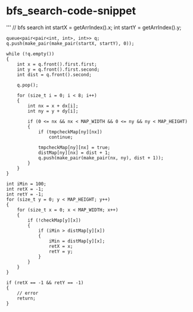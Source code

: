 # bfs_search-code-snippet
'''
	// bfs search
	int startX = getArrIndex().x;
	int startY = getArrIndex().y;

	queue<pair<pair<int, int>, int>> q;
	q.push(make_pair(make_pair(startX, startY), 0));

	while (!q.empty())
	{
		int x = q.front().first.first;
		int y = q.front().first.second;
		int dist = q.front().second;

		q.pop();

		for (size_t i = 0; i < 8; i++)
		{
			int nx = x + dx[i];
			int ny = y + dy[i];

			if (0 <= nx && nx < MAP_WIDTH && 0 <= ny && ny < MAP_HEIGHT)
			{
				if (tmpcheckMap[ny][nx])
					continue;

				tmpcheckMap[ny][nx] = true;
				distMap[ny][nx] = dist + 1;
				q.push(make_pair(make_pair(nx, ny), dist + 1));
			}
		}
	}

	int iMin = 100;
	int retX = -1;
	int retY = -1;
	for (size_t y = 0; y < MAP_HEIGHT; y++)
	{
		for (size_t x = 0; x < MAP_WIDTH; x++)
		{
			if (!checkMap[y][x])
			{
				if (iMin > distMap[y][x])
				{
					iMin = distMap[y][x];
					retX = x;
					retY = y;
				}
			}
		}
	}

	if (retX == -1 && retY == -1)
	{
		// error
		return;
	}

